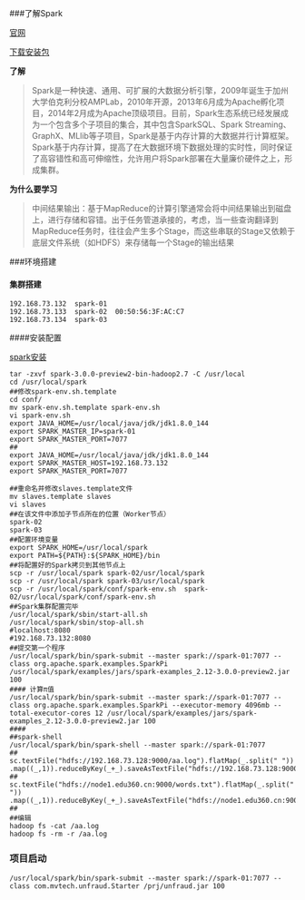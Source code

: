 ###了解Spark

[官网](http://spark.apache.org)

[下载安装包](https://blog.csdn.net/Fortuna_i/article/details/101681939?depth_1-utm_source=distribute.pc_relevant.none-task&utm_source=distribute.pc_relevant.none-task)

**了解**

>Spark是一种快速、通用、可扩展的大数据分析引擎，2009年诞生于加州大学伯克利分校AMPLab，2010年开源，2013年6月成为Apache孵化项目，2014年2月成为Apache顶级项目。目前，Spark生态系统已经发展成为一个包含多个子项目的集合，其中包含SparkSQL、Spark Streaming、GraphX、MLlib等子项目，Spark是基于内存计算的大数据并行计算框架。Spark基于内存计算，提高了在大数据环境下数据处理的实时性，同时保证了高容错性和高可伸缩性，允许用户将Spark部署在大量廉价硬件之上，形成集群。

**为什么要学习**

>中间结果输出：基于MapReduce的计算引擎通常会将中间结果输出到磁盘上，进行存储和容错。出于任务管道承接的，考虑，当一些查询翻译到MapReduce任务时，往往会产生多个Stage，而这些串联的Stage又依赖于底层文件系统（如HDFS）来存储每一个Stage的输出结果

###环境搭建

#### 集群搭建

```shell
192.168.73.132	spark-01
192.168.73.133	spark-02  00:50:56:3F:AC:C7
192.168.73.134	spark-03
```

####安装配置

[spark安装](https://blog.csdn.net/kangaroojie/article/details/80831993)

```shell
tar -zxvf spark-3.0.0-preview2-bin-hadoop2.7 -C /usr/local
cd /usr/local/spark
##修改spark-env.sh.template
cd conf/
mv spark-env.sh.template spark-env.sh
vi spark-env.sh
export JAVA_HOME=/usr/local/java/jdk/jdk1.8.0_144
export SPARK_MASTER_IP=spark-01
export SPARK_MASTER_PORT=7077
##
export JAVA_HOME=/usr/local/java/jdk/jdk1.8.0_144
export SPARK_MASTER_HOST=192.168.73.132
export SPARK_MASTER_PORT=7077

##重命名并修改slaves.template文件
mv slaves.template slaves
vi slaves
##在该文件中添加子节点所在的位置（Worker节点）
spark-02
spark-03
##配置环境变量
export SPARK_HOME=/usr/local/spark
export PATH=${PATH}:${SPARK_HOME}/bin
##将配置好的Spark拷贝到其他节点上
scp -r /usr/local/spark spark-02/usr/local/spark
scp -r /usr/local/spark spark-03/usr/local/spark
scp -r /usr/local/spark/conf/spark-env.sh  spark-02/usr/local/spark/conf/spark-env.sh
##Spark集群配置完毕
/usr/local/spark/sbin/start-all.sh
/usr/local/spark/sbin/stop-all.sh
#localhost:8080
#192.168.73.132:8080
##提交第一个程序
/usr/local/spark/bin/spark-submit --master spark://spark-01:7077 --class org.apache.spark.examples.SparkPi /usr/local/spark/examples/jars/spark-examples_2.12-3.0.0-preview2.jar 100
#### 计算π值
/usr/local/spark/bin/spark-submit --master spark://spark-01:7077 --class org.apache.spark.examples.SparkPi --executor-memory 4096mb --total-executor-cores 12 /usr/local/spark/examples/jars/spark-examples_2.12-3.0.0-preview2.jar 100
####
##spark-shell
/usr/local/spark/bin/spark-shell --master spark://spark-01:7077
##
sc.textFile("hdfs://192.168.73.128:9000/aa.log").flatMap(_.split(" "))
.map((_,1)).reduceByKey(_+_).saveAsTextFile("hdfs://192.168.73.128:9000/out/bb.log")
##
sc.textFile("hdfs://node1.edu360.cn:9000/words.txt").flatMap(_.split(" "))
.map((_,1)).reduceByKey(_+_).saveAsTextFile("hdfs://node1.edu360.cn:9000/out")
##
##编辑
hadoop fs -cat /aa.log
hadoop fs -rm -r /aa.log
```

### 项目启动

```
/usr/local/spark/bin/spark-submit --master spark://spark-01:7077 --class com.mvtech.unfraud.Starter /prj/unfraud.jar 100
```

###